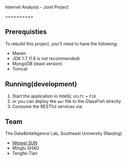 Internet Analysis - Joint Project

==========

## Prerequisties

To rebuild this project, you'll need to have the following:
	
- Maven
- JDK 1.7 (1.8 is not recommended)
- MongoDB (least version)
- Tomcat

## Running(development)

1. Start the application in Intellij: `shift` + `F10`
2. or you can deploy the `war` file to the GlassFish directly
3. Consume the RESTful services via:

## Team

The Data&Intelligence Lab, Southeast University (Nanjing)

- [Weiwei SUN](http://wwsun.me)
- Minglu SHAO
- Tengfei Tian